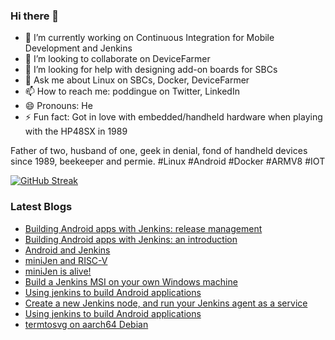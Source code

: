 ### Hi there 👋

<!--
**gounthar/gounthar** is a ✨ _special_ ✨ repository because its `README.md` (this file) appears on your GitHub profile.

Here are some ideas to get you started:
-->
- 🔭 I’m currently working on Continuous Integration for Mobile Development and Jenkins
- 👯 I’m looking to collaborate on DeviceFarmer
- 🤔 I’m looking for help with designing add-on boards for SBCs
- 💬 Ask me about Linux on SBCs, Docker, DeviceFarmer
- 📫 How to reach me: poddingue on Twitter, LinkedIn
- 😄 Pronouns: He
- ⚡ Fun fact: Got in love with embedded/handheld hardware when playing with the HP48SX in 1989

Father of two, husband of one, geek in denial, fond of handheld devices since 1989, beekeeper and permie. #Linux #Android #Docker #ARMV8 #IOT

[![GitHub Streak](https://streak-stats.demolab.com/?user=gounthar)](https://git.io/streak-stats)

### Latest Blogs
<!-- BLOG-POST-LIST:START -->
- [Building Android apps with Jenkins: release management](/2023/05/03/android-and-jenkins-releases/)
- [Building Android apps with Jenkins: an introduction](/2023/04/05/android-and-jenkins-discovery/)
- [Android and Jenkins](/2023/03/10/android-and-jenkins/)
- [miniJen and RISC-V](/2023/02/23/miniJen-and-RISC-V/)
- [miniJen is alive!](/2023/02/16/miniJen-is-alive/)
- [Build a Jenkins MSI on your own Windows machine](/2022/12/01/building-the-jenkins-msi-on-your-windows-machine/)
- [Using jenkins to build Android applications](/2022/11/18/naively-building-android-apps/)
- [Create a new Jenkins node, and run your Jenkins agent as a service](/2022/08/02/run-your-jenkins-agent-as-a-service/)
- [Using jenkins to build Android applications](/2022/08/02/naively-building-android-apps-with-jenkins/)
- [termtosvg on aarch64 Debian](/2021/08/20/Installing-termtosvg-on-aarch64/)
<!-- BLOG-POST-LIST:END -->
